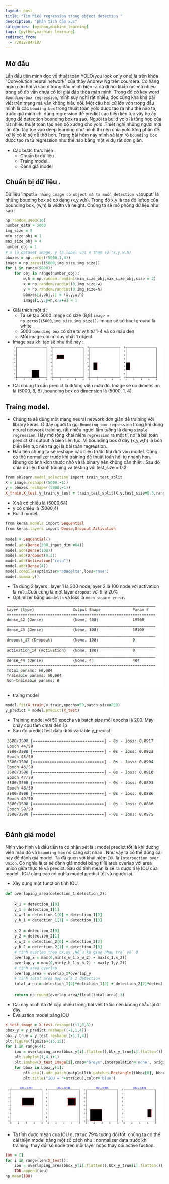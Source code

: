 ```yaml
---
layout: post
title: "Tìm hiểu regression trong object detection "
description: "phân tích cảm xúc"
categories: [python,machine_learning]
tags: [python,machine learning]
redirect_from:
  - /2018/04/18/
---
```

## Mở đầu 
Lần đầu tiên mình đọc về thuật toán YOLO(you look only one) là trên khóa "Convolution neural network" của thầy Andrew Ng trên coursera.
Có hàng ngàn câu hỏi vì sao ở trong đầu mình hiện ra dù đi hỏi khắp nơi mà nhiều trong số đó vẫn chưa có lời giải đáp thỏa mãn mình. Trong đó có key word `Bounding-box regression`, mình suy nghĩ rất nhiều, đọc cũng kha khá bài viết trên mạng mà vẫn không hiểu nổi. Một câu hỏi cứ lởn vởn trong đầu mình là các `bouding box` trong thuật toán yolo được tạo ra như thế nào ta, trước giờ mình chỉ dùng regression để predict  các biến liên tục vậy họ áp dụng để detection bounding box ra sao. Người ta build yolo là tổng hợp của rất nhiều thuật toán tạo nên bộ xương cho yolo .Thiết nghĩ những người mới lần đầu tập tọe vào deep learning như mình thì nên chia yolo từng phần để xử lý có lẽ sẽ dễ thở hơn. Trong bài hôm nay mình sẽ làm rõ `bounding box` được tạo ra từ regression như thế nào bằng một ví dụ rất đơn giản.
* Các bươc thực hiện :
  * Chuẩn bị dữ liệu .
  * Traing model .
  * Đánh giá model
  
## Chuẩn bị dữ liệu .
Dữ liệu 'input` là những image có object mà ta muốn detection và `ouput` là những bouding box sẽ có dạng (x,y,w,h). Trong đó x,y là tọa độ
leftop của bounding box, (w,h) là width và height. Chúng ta sẽ mô phỏng dữ liệu như sau :
~~~ ruby
np.random.seed(10)
number_data = 5000
img_size = 8
min_size_obj = 1
max_size_obj = 4
number_obj = 1
# x là dataset image, y là label với 4 tham số(x,y,w.h)
bboxes = np.zeros((5000,1,4))
image = np.zeros((5000,img_size,img_size))
for i in range(5000):
    for obj in range(number_obj):
        w,h = np.random.randint(min_size_obj,max_size_obj,size = 2)
        x = np.random.randint(0,img_size-w)
        y = np.random.randint(0,img_size-h)
        bboxes[i,obj,:] = (x,y,w,h)
        image[i,y:y+h,x:x+w] = 1
~~~
* Giải thích một tí :
  * Ta sẽ tạo 5000 image có size (8,8) `image = np.zeros((5000,img_size,img_size))`. Image sẽ có background là white
  * 5000 `bounding box` có size từ w,h từ 1-4 và có màu đen
  * Mỗi image chỉ có duy nhất 1 object
* Image sau khi tạo sẽ như thế này :
![bounding_box](/assets/images/bounding.jpg)
* Cái chúng ta cần predict là đường viền màu đỏ. Image sẽ có dimension là (5000, 8, 8) ,bounding box có dimension là (5000, 1, 4).
## Traing model.
* Chúng ta sẽ dùng một mạng neural network đơn giản để training với library keras. Ở đây người ta gọi `Bounding-box regression` trong khi dùng neural network training, rất nhiều người lầm tưởng là dùng `simple regression`. Hãy mở rộng khái niệm `regression` ra một tí, nó là bài toán predict khi output là biến liên tục. Vì bounding box ở đây (x,y,w,h) là bốn biến liên tục nên ta gọi là bài toán regression.
* Đầu tiên chúng ta sẽ reshape các biến trước khi đưa vào model. Cũng có thể normalizer trước khi training để thuật toán hội tụ nhanh hơn. Nhưng do ảnh kích thước nhỏ và là binary nên không cần thiết . Sau đó chia dữ liệu thành training và testing với test_size = 0.3
~~~ ruby
from sklearn.model_selection import train_test_split
X = image.reshape((5000,-1))
y = bboxes.reshape((5000,-1))
X_train,X_test,y_train,y_test = train_test_split(X,y,test_size=0.3,random_state=10)

~~~
  * X sẽ có chiều là (5000,64) 
  * y có chiều là (5000,4)
* Build model.
~~~ ruby
from keras.models import Sequential
from keras.layers import Dense,Dropout,Activation

model = Sequential()
model.add(Dense(300,input_dim =64))
model.add(Dense(100))
model.add(Dropout(0.2))
model.add(Activation("relu"))
model.add(Dense(4))
model.compile(optimizer="adadelta",loss="mse")
model.summary()
~~~
  * Ta dùng 2 layers : layer 1 là 300 node,layer 2 là 100 node với activation là `relu`.Cuối cùng là một layer `dropout` với tỉ lệ 20%
  * Optimizer bằng `adadelta` và loss là `mean square error`.
  
![summary](/assets/images/summary.jpg)

* traing model

~~~ ruby
model.fit(X_train,y_train,epochs=50,batch_size=200)
y_predict = model.predict(X_test)
~~~
  * Training model với 50 epochs và batch size mỗi epochs là 200. Máy chạy cpu tầm chưa đến 1p
  * Sau đó predict test data dưới variable y_predict
  
![training](/assets/images/training.jpg)

## Đánh giá model
Nhìn vào hình vẽ đầu tiền ta có nhận xét là : model predict tốt là khi đường viền màu đỏ và  `bounding box` nó càng sát nhau . Như vậy
ta có thể dùng cái này để đánh giá model. Ta đã quen với khái niệm `IOU` là `Intersection over Union`. Có nghĩa là ta sẽ đánh giá model bằng tỉ lệ area overlap với area union giữa thực tế và predict. Sau đó tính mean là sẽ ra được tỉ lệ IOU của model . IOU càng cao có nghĩa model predict tốt và ngược lại.
* Xây dựng một function tính IOU.
~~~ ruby
def overlaping_area(detection_1,detection_2):
    
    x_1 = detection_1[0]
    y_1 = detection_1[1]
    x_w_1 = detection_1[0] + detection_1[2]
    y_h_1 = detection_1[1] + detection_1[3]
    
    x_2 = detection_2[0]
    y_2 = detection_2[1]
    x_w_2 = detection_2[0] + detection_2[2]
    y_h_2 = detection_2[1] + detection_2[3]
    # tính overlap theo ox,oy .Nếu ko giao nhau trả về 0
    overlap_x = max(0,min(x_w_1,x_w_2) - max(x_1,x_2))
    overlap_y = max(0,min(y_h_1,y_h_2) - max(y_1,y_2))
    # tính area overlap
    overlap_area = overlap_x*overlap_y
    # tính total area hợp của 2 detection
    total_area = detection_1[2]*detection_1[3] + detection_2[2]*detection_2[3] - overlap_area
    
    return np.round(overlap_area/float(total_area),3)
~~~
  * Cài này mình đã đề cập nhiều trong bài viết trước nên không nhắc lại ở đây.
* Evaluation model bằng IOU
~~~ ruby
X_test_image = X_test.reshape((-1,8,8))
bbox_y = y_predict.reshape((-1,1,4))
bbx_y_true = y_test.reshape((-1,1,4))
plt.figure(figsize=(15,15))
for i in range(4):
    iou = overlaping_area(bbox_y[i].flatten(),bbx_y_true[i].flatten())
    plt.subplot(1,4,i+1)
    plt.imshow(X_test_image[i],cmap="Greys",interpolation='none', origin='lower', extent=[0, img_size, 0, img_size])
    for bbox in bbox_y[i]:
        plt.gca().add_patch(matplotlib.patches.Rectangle((bbox[0], bbox[1]), bbox[2], bbox[3], ec='r', fc='none'))
        plt.title("IOU = "+str(iou),color='blue')
~~~
![evaluation](/assets/images/evaluation.jpg)
* Ta tính được mean cua IOU `0.79` tức 79% tương đối tốt, chúng ta có thể cải thiện model bằng một số cách như : normalizer data trước khi training, thay đổi số node trên mỗi layer hoặc thay đổi active fuction.
~~~ruby
IOU = []
for i in range(len(X_test)):
    iou = overlaping_area(bbox_y[i].flatten(),bbx_y_true[i].flatten())
    IOU.append(iou)
np.mean(IOU)
~~~
